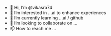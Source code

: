 - 👋 Hi, I’m @vikasra74
- 👀 I’m interested in ...ai to enhance experiences
- 🌱 I’m currently learning ...ai / github  
- 💞️ I’m looking to collaborate on ...
- 📫 How to reach me ...

<!---
vikasra74/vikasra74 is a ✨ special ✨ repository because its `README.md` (this file) appears on your GitHub profile.
You can click the Preview link to take a look at your changes.
--->
